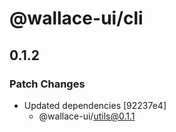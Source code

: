 # @wallace-ui/cli

## 0.1.2

### Patch Changes

- Updated dependencies [92237e4]
  - @wallace-ui/utils@0.1.1
